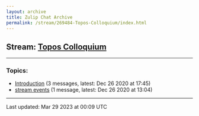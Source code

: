 ```yaml
---
layout: archive
title: Zulip Chat Archive
permalink: /stream/269484-Topos-Colloquium/index.html
---
```


## Stream: [Topos Colloquium](https://mattecapu.github.io/ct-zulip-archive/stream/269484-Topos-Colloquium/index.html)
---

### Topics:

* [Introduction](topic/topic_Introduction.html) (3 messages, latest: Dec 26 2020 at 17:45)
* [stream events](topic/topic_stream.20events.html) (1 message, latest: Dec 26 2020 at 13:04)

<hr><p>Last updated: Mar 29 2023 at 00:09 UTC</p>